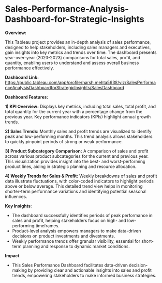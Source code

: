 # Sales-Performance-Analysis-Dashboard-for-Strategic-Insights

**Overview:**

This Tableau project provides an in-depth analysis of sales performance, designed to help stakeholders, including sales managers and executives, gain insights into key metrics and trends over time. The dashboard presents year-over-year (2020-2023) comparisons for total sales, profit, and quantity, enabling users to understand and assess overall business performance effectively.

**Dashboard Link:** https://public.tableau.com/app/profile/harsh.mehta5638/viz/SalesPerformanceAnalysisDashboardforStrategicInsights/SalesDashboard

**Dashboard Features:**

**1) KPI Overview:**
Displays key metrics, including total sales, total profit, and total quantity for the current year with a percentage change from the previous year. Key performance indicators (KPIs) highlight annual growth trends.

**2) Sales Trends:**
Monthly sales and profit trends are visualized to identify peak and low-performing months. This trend analysis allows stakeholders to quickly pinpoint periods of strong or weak performance.

**3) Product Subcategory Comparison:**
A comparison of sales and profit across various product subcategories for the current and previous year. This visualization provides insight into the best- and worst-performing product lines, aiding in strategic planning and resource allocation.

**4) Weekly Trends for Sales & Profit:**
Weekly breakdowns of sales and profit data illustrate fluctuations, with color-coded indicators to highlight periods above or below average. This detailed trend view helps in monitoring shorter-term performance variations and identifying potential seasonal influences.

**Key Insights:**
- The dashboard successfully identifies periods of peak performance in sales and profit, helping stakeholders focus on high- and low-performing timeframes.
- Product-level analysis empowers managers to make data-driven decisions on product investments and divestments.
- Weekly performance trends offer granular visibility, essential for short-term planning and response to dynamic market conditions.

**Impact**
- This Sales Performance Dashboard facilitates data-driven decision-making by providing clear and actionable insights into sales and profit trends, empowering stakeholders to make informed business strategies.
